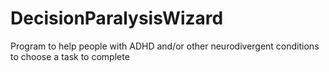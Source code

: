 # DecisionParalysisWizard
Program to help people with ADHD and/or other neurodivergent conditions to choose a task to complete
